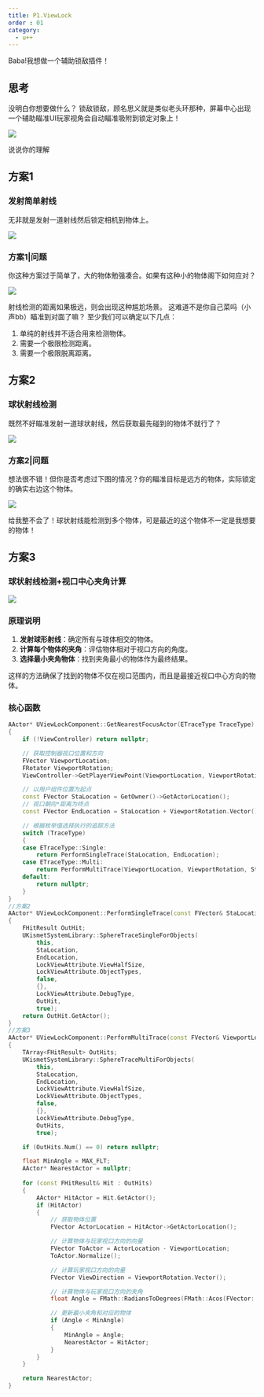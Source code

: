 ```yaml
---
title: P1.ViewLock
order : 01
category:
  - u++
---
```


<chatmessage avatar="../../assets/emoji/dsyj.png" :avatarWidth="40">
Baba!我想做一个辅助锁敌插件！
</chatmessage>

## 思考

<chatmessage avatar="../../assets/emoji/bqb (2).png" :avatarWidth="40" alignLeft>
没明白你想要做什么？
</chatmessage>

<chatmessage avatar="../../assets/emoji/dsyj.png" :avatarWidth="40">
锁敌锁敌，顾名思义就是类似老头环那种，屏幕中心出现一个辅助瞄准UI玩家视角会自动瞄准吸附到锁定对象上！
</chatmessage>

![](..%2Fassets%2Fviewlock01.jpg)

<chatmessage avatar="../../assets/emoji/bqb (2).png" :avatarWidth="40" alignLeft>
说说你的理解
</chatmessage>

## 方案1

### 发射简单射线

<chatmessage avatar="../../assets/emoji/dsyj.png" :avatarWidth="40">
无非就是发射一道射线然后锁定相机到物体上。
</chatmessage>

![](..%2Fassets%2Fviewlock.jpg)


### 方案1|问题
<chatmessage avatar="../../assets/emoji/bqb (2).png" :avatarWidth="40" alignLeft>
你这种方案过于简单了，大的物体勉强凑合。如果有这种小的物体阁下如何应对？
</chatmessage>

![](..%2Fassets%2Fviewlock002.jpg)

<chatmessage avatar="../../assets/emoji/blzt.png" :avatarWidth="40" alignLeft>
射线检测的距离如果极远，则会出现这种尴尬场景。
</chatmessage>

<gifwithbutton src="../../assets/unrealgif/hpup38.gif"/>

<chatmessage avatar="../../assets/emoji/hx.png" :avatarWidth="40">
这难道不是你自己菜吗（小声bb）瞄准到对面了嘛？
</chatmessage>

<chatmessage avatar="../../assets/emoji/blzt.png" :avatarWidth="40" alignLeft>
至少我们可以确定以下几点：
</chatmessage>

1. 单纯的射线并不适合用来检测物体。
2. 需要一个极限检测距离。
3. 需要一个极限脱离距离。

## 方案2

### 球状射线检测

<chatmessage avatar="../../assets/emoji/hx.png" :avatarWidth="40">
既然不好瞄准发射一道球状射线，然后获取最先碰到的物体不就行了？
</chatmessage>

![](..%2Fassets%2Fviewlock003.jpg)

### 方案2|问题

<chatmessage avatar="../../assets/emoji/blzt.png" :avatarWidth="40" alignLeft>
想法很不错！但你是否考虑过下图的情况？你的瞄准目标是远方的物体，实际锁定的确实右边这个物体。
</chatmessage>

![](..%2Fassets%2Fviewlock004.jpg)

<chatmessage avatar="../../assets/emoji/hx.png" :avatarWidth="40">
给我整不会了！球状射线能检测到多个物体，可是最近的这个物体不一定是我想要的物体！
</chatmessage>

## 方案3

### 球状射线检测+视口中心夹角计算

![](..%2Fassets%2Fviewlock005.jpg)

### 原理说明

1. **发射球形射线**：确定所有与球体相交的物体。
2. **计算每个物体的夹角**：评估物体相对于视口方向的角度。
3. **选择最小夹角物体**：找到夹角最小的物体作为最终结果。

<chatmessage avatar="../../assets/emoji/blzt.png" :avatarWidth="40" alignLeft>
这样的方法确保了找到的物体不仅在视口范围内，而且是最接近视口中心方向的物体。
</chatmessage>


### 核心函数

``` cpp
AActor* UViewLockComponent::GetNearestFocusActor(ETraceType TraceType)
{
    if (!ViewController) return nullptr;

    // 获取控制器视口位置和方向
    FVector ViewportLocation;
    FRotator ViewportRotation;
    ViewController->GetPlayerViewPoint(ViewportLocation, ViewportRotation);

    // 以用户组件位置为起点
    const FVector StaLocation = GetOwner()->GetActorLocation();
    // 视口朝向*距离为终点
    const FVector EndLocation = StaLocation + ViewportRotation.Vector() * LockViewAttribute.MaxFocusDist;

    // 根据枚举值选择执行的追踪方法
	switch (TraceType)
	{
	case ETraceType::Single:
		return PerformSingleTrace(StaLocation, EndLocation);
	case ETraceType::Multi:
		return PerformMultiTrace(ViewportLocation, ViewportRotation, StaLocation, EndLocation);
	default:
		return nullptr;
	}
}
//方案2
AActor* UViewLockComponent::PerformSingleTrace(const FVector& StaLocation, const FVector& EndLocation)
{
    FHitResult OutHit;
    UKismetSystemLibrary::SphereTraceSingleForObjects(
        this,
        StaLocation,
        EndLocation,
        LockViewAttribute.ViewHalfSize,
        LockViewAttribute.ObjectTypes,
        false,
        {},
        LockViewAttribute.DebugType,
        OutHit,
        true);
    return OutHit.GetActor();
}
//方案3
AActor* UViewLockComponent::PerformMultiTrace(const FVector& ViewportLocation, const FRotator& ViewportRotation, const FVector& StaLocation, const FVector& EndLocation)
{
    TArray<FHitResult> OutHits;
    UKismetSystemLibrary::SphereTraceMultiForObjects(
        this,
        StaLocation,
        EndLocation,
        LockViewAttribute.ViewHalfSize,
        LockViewAttribute.ObjectTypes,
        false,
        {},
        LockViewAttribute.DebugType,
        OutHits,
        true);

    if (OutHits.Num() == 0) return nullptr;

    float MinAngle = MAX_FLT;
    AActor* NearestActor = nullptr;
	
    for (const FHitResult& Hit : OutHits)
    {
        AActor* HitActor = Hit.GetActor();
        if (HitActor)
        {
            // 获取物体位置
            FVector ActorLocation = HitActor->GetActorLocation();

            // 计算物体与玩家视口方向的向量
            FVector ToActor = ActorLocation - ViewportLocation;
            ToActor.Normalize();

            // 计算玩家视口方向的向量
            FVector ViewDirection = ViewportRotation.Vector();

            // 计算物体与玩家视口方向的夹角
            float Angle = FMath::RadiansToDegrees(FMath::Acos(FVector::DotProduct(ToActor, ViewDirection)));

            // 更新最小夹角和对应的物体
            if (Angle < MinAngle)
            {
                MinAngle = Angle;
                NearestActor = HitActor;
            }
        }
    }

    return NearestActor;
}
```




